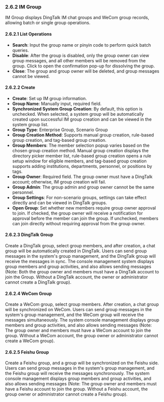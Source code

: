 ### 2.6.2 IM Group

IM Group displays DingTalk IM chat groups and WeCom group records, allowing batch or single group operations.

#### 2.6.2.1 List Operations

- **Search**: Input the group name or pinyin code to perform quick batch queries.
- **Disable**: After the group is disabled, only the group owner can view group messages, and all other members will be removed from the group. Click to open the confirmation pop-up for dissolving the group.
- **Close**: The group and group owner will be deleted, and group messages cannot be viewed.

#### 2.6.2.2 Create

- **Create**: Set up IM group information.
- **Group Name**: Manually input, required field.
- **Synchronized System Group Creation**: By default, this option is unchecked. When selected, a system group will be automatically created upon successful IM group creation and can be viewed in the system group list.
- **Group Type**: Enterprise Group, Scenario Group
- **Group Creation Method**: Supports manual group creation, rule-based group creation, and tag-based group creation.
- **Group Members**: The member selection popup varies based on the chosen group creation method. Manual group creation displays the directory picker member list, rule-based group creation opens a rule setup window for eligible members, and tag-based group creation supports adding institutions, departments, personnel, or positions by tags.
- **Group Owner**: Required field. The group owner must have a DingTalk account; otherwise, IM group creation will fail.
- **Group Admin**: The group admin and group owner cannot be the same personnel.
- **Group Settings**: For non-scenario groups, settings can take effect directly and can be viewed in DingTalk groups.
- **Open Group**: Set whether new members require group owner approval to join. If checked, the group owner will receive a notification for approval before the member can join the group. If unchecked, members can join directly without requiring approval from the group owner.

#### 2.6.2.3 DingTalk Group

Create a DingTalk group, select group members, and after creation, a chat group will be automatically created in DingTalk. Users can send group messages in the system's group management, and the DingTalk group will receive the messages in sync. The console management system displays group members and group activities, and also allows sending messages (Note: Both the group owner and members must have a DingTalk account to join the Group. Without a DingTalk account, the owner or administrator cannot create a DingTalk group).

#### 2.6.2.4 WeCom Group

Create a WeCom group, select group members. After creation, a chat group will be synchronized on WeCom. Users can send group messages in the system's group management, and the WeCom group will receive the messages simultaneously. The system console management displays group members and group activities, and also allows sending messages (Note: The group owner and members must have a WeCom account to join the group. Without a WeCom account, the group owner or administrator cannot create a WeCom group).

#### 2.6.2.5 Feishu Group

Create a Feishu group, and a group will be synchronized on the Feishu side. Users can send group messages in the system's group management, and the Feishu group will receive the messages synchronously. The system console management displays group members and group activities, and also allows sending messages (Note: The group owner and members must have a Feishu account to join the group. Without a Feishu account, the group owner or administrator cannot create a Feishu group).
